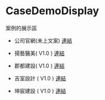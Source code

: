 # CaseDemoDisplay
案例的展示區




- 公司官網(未上文案) [連結](https://by-point.github.io/CaseDemoDisplay/companyWeb/views/index/index.html)


- 揚藝醫美( V1.0 )  [連結](https://by-point.github.io/CaseDemoDisplay/Yanyi-dark/views/index/index.html)


- 郡都建設( V1.0 )  [連結](https://by-point.github.io/CaseDemoDisplay/work-JunDu/views/index/index.html)


- 吉室設計 ( V1.0 )  [連結](https://by-point.github.io/CaseDemoDisplay/cheese/views/index.html)


- 坤宸建設 ( V1.0 )  [連結](https://by-point.github.io/CaseDemoDisplay/kunChen/views/index/index.html)
